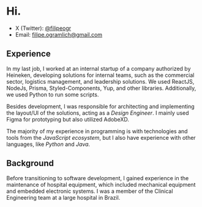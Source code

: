 # Hi.

- X (Twitter): [@filipeogr](https://x.com/filipeogr)
- Email: filipe.ogramlich@gmail.com

## Experience

In my last job, I worked at an internal startup of a company authorized by Heineken, developing solutions for internal teams, such as the commercial sector, logistics management, and leadership solutions. We used ReactJS, NodeJs, Prisma, Styled-Components, Yup, and other libraries. Additionally, we used Python to run some scripts.

Besides development, I was responsible for architecting and implementing the layout/UI of the solutions, acting as a *Design Engineer*. I mainly used Figma for prototyping but also utilized AdobeXD.

The majority of my experience in programming is with technologies and tools from the *JavaScript ecosystem*, but I also have experience with other languages, like *Python* and *Java*.

## Background

Before transitioning to software development, I gained experience in the maintenance of hospital equipment, which included mechanical equipment and embedded electronic systems. I was a member of the Clinical Engineering team at a large hospital in Brazil.
